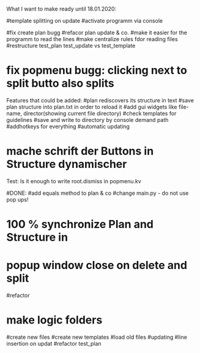 What I want to make ready until 18.01.2020: 

#template splitting on update
#activate programm via console

#fix create plan bugg
#refacor plan update & co. 
#make it easier for the programm to read the lines
#make centralize rules fdor reading files
#restructure test_plan test_update vs test_template

# fix popmenu bugg: clicking next to split butto also splits

Features that could be added:
#plan rediscovers its structure in text
#save plan structure into plan.txt in order to reload it
#add gui widgets like file-name, director(showing current file directory)
#check templates for guidelines
#save and write to directory by console demand path
#addhotkeys for everything
#automatic updating
# mache schrift der Buttons in Structure dynamischer

Test:
Is it enough to write root.dismiss in popmenu.kv


#DONE:
#add equals method to plan & co
#change main.py - do not use pop ups!
# 100 % synchronize Plan and Structure in 
# popup window close on delete and split
#refactor
# make logic folders
#create new files
#create new templates
#load old files
#updating
#line insertion on updat
#refactor test_plan
